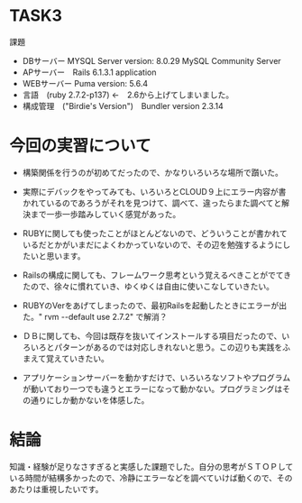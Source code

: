 # TASK3
課題
- DBサーバー MYSQL Server version: 8.0.29 MySQL Community Server
- APサーバー　Rails 6.1.3.1 application 
- WEBサーバー Puma version: 5.6.4 
- 言語　(ruby 2.7.2-p137) ←　2.6から上げてしまいました。
- 構成管理　("Birdie's Version")　Bundler version 2.3.14


# 今回の実習について
- 構築関係を行うのが初めてだったので、かなりいろいろな場所で躓いた。
- 実際にデバックをやってみても、いろいろとCLOUD９上にエラー内容が書かれているのであろうがそれを見つけて、調べて、違ったらまた調べてと解決まで一歩一歩踏みしていく感覚があった。
- RUBYに関しても使ったことがほとんどないので、どういうことが書かれているだとかがいまだによくわかっていないので、その辺を勉強するようにしたいと思います。

- Railsの構成に関しても、フレームワーク思考という覚えるべきことがでてきたので、徐々に慣れていき、ゆくゆくは自由に使いこなしていきたい。
- RUBYのVerをあげてしまったので、最初Railsを起動したときにエラーが出た。" rvm --default use 2.7.2"    で解消？

- ＤＢに関しても、今回は既存を抜いてインストールする項目だったので、いろいろとパターンがあるのでは対応しきれないと思う。この辺りも実践をふまえて覚えていきたい。
- アプリケーションサーバーを動かすだけで、いろいろなソフトやプログラムが動いており一つでも違うとエラーになって動かない。プログラミングはその通りにしか動かないを体感した。


# 結論
知識・経験が足りなさすぎると実感した課題でした。自分の思考がＳＴＯＰしている時間が結構多かったので、冷静にエラーなどを調べていけば動くので、そのあたりは重視したいです。
